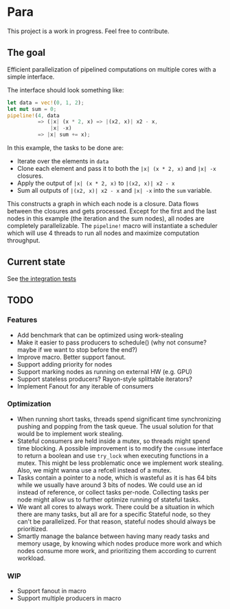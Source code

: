 # Para
This project is a work in progress. Feel free to contribute.

## The goal
Efficient parallelization of pipelined computations on multiple cores with a simple interface.

The interface should look something like:
```rust
let data = vec!(0, 1, 2);
let mut sum = 0;
pipeline!(4, data
          => (|x| (x * 2, x) => |(x2, x)| x2 - x,
              |x| -x)
          => |x| sum += x);
```
In this example, the tasks to be done are:
- Iterate over the elements in `data`
- Clone each element and pass it to both the `|x| (x * 2, x)` and `|x| -x` closures.
- Apply the output of `|x| (x * 2, x)` to `|(x2, x)| x2 - x`
- Sum all outputs of `|(x2, x)| x2 - x` and `|x| -x` into the `sum` variable.

This constructs a graph in which each node is a closure. Data flows between the closures and gets processed.
Except for the first and the last nodes in this example (the iteration and the sum nodes),
all nodes are completely parallelizable. The `pipeline!` macro will instantiate a scheduler
which will use 4 threads to run all nodes and maximize computation throughput.

## Current state
See [the integration tests](./tests/test.rs)

## TODO
### Features
- Add benchmark that can be optimized using work-stealing
- Make it easier to pass producers to schedule() (why not consume? maybe if we want to stop before the end?)
- Improve macro. Better support fanout.
- Support adding priority for nodes
- Support marking nodes as running on external HW (e.g. GPU)
- Support stateless producers? Rayon-style splittable iterators?
- Implement Fanout for any iterable of consumers 
### Optimization
- When running short tasks, threads spend significant time synchronizing pushing and popping from the task queue.
  The usual solution for that would be to implement work stealing.
- Stateful consumers are held inside a mutex, so threads might spend time blocking.
  A possible improvement is to modify the `consume` interface to return a boolean and use `try_lock` when executing functions in a mutex.
  This might be less problematic once we implement work stealing. Also, we might wanna use a refcell instead of a mutex.
- Tasks contain a pointer to a node, which is wasteful as it is has 64 bits while we usually have around 3 bits of nodes.
  We could use an id instead of reference, or collect tasks per-node. Collecting tasks per node might allow us to further optimize
  running of stateful tasks.
- We want all cores to always work. There could be a situation in which there are many tasks, but all are for a specific
  Stateful node, so they can't be parallelized. For that reason, stateful nodes should always be prioritized.
- Smartly manage the balance between having many ready tasks and memory usage, by knowing which nodes produce more work
  and which nodes consume more work, and prioritizing them according to current workload.
### WIP
- Support fanout in macro
- Support multiple producers in macro